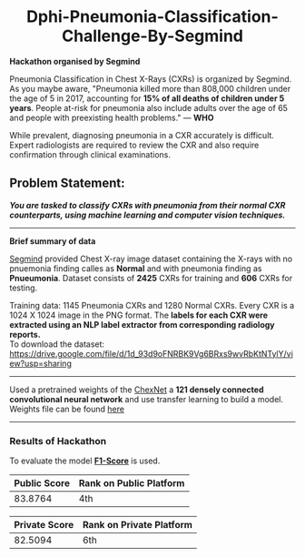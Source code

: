 <h1 align = 'center'>Dphi-Pneumonia-Classification-Challenge-By-Segmind</h1>   

**Hackathon organised by Segmind**

Pneumonia Classification in Chest X-Rays (CXRs) is organized by Segmind. As you maybe aware, "Pneumonia killed more than 808,000 children under the age of 5 in 2017, accounting for **15% of all deaths of children under 5 years**. People at-risk for pneumonia also include adults over the age of 65 and people with preexisting health problems." — **WHO**

While prevalent, diagnosing pneumonia in a CXR accurately is difficult. Expert radiologists are required to review the CXR and also require confirmation through clinical examinations. 
## Problem Statement:  
***You are tasked to classify CXRs with pneumonia from their normal CXR counterparts, using machine learning and computer vision techniques.***

-----------------------

**Brief summary of data**  

[Segmind](https://segmind.com/) provided Chest X-ray image dataset containing the X-rays with no pnuemonia finding calles as **Normal** and with pneumonia finding as **Pnueumonia**. Dataset consists of **2425** CXRs for training and **606** CXRs for testing. 

Training data: 1145 Pneumonia CXRs and 1280 Normal CXRs. Every CXR is a 1024 X 1024 image in the PNG format.
The **labels for each CXR were extracted using an NLP label extractor from corresponding radiology reports.**   
To download the dataset: https://drive.google.com/file/d/1d_93d9oFNRBK9Vg6BRxs9wvRbKtNTylY/view?usp=sharing


----------------------
Used a pretrained weights of the [ChexNet](https://stanfordmlgroup.github.io/projects/chexnet/) a **121 densely connected convolutional neural network** and use transfer learning to build a model.  
Weights file can be found [here](https://www.kaggle.com/theewok/chexnet-keras-weights)  

-----------------------
### Results of Hackathon
To evaluate the model [**F1-Score**](https://en.wikipedia.org/wiki/F-score) is used. 

|Public Score| Rank on Public Platform|
|------------|-----------------------|
|83.8764|4th |

|Private Score| Rank on Private Platform|
|-------------|--------|
|82.5094|6th|
